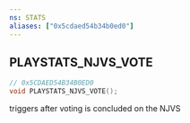 ```yaml
---
ns: STATS
aliases: ["0x5cdaed54b34b0ed0"]
---
```

## PLAYSTATS_NJVS_VOTE

```c
// 0x5CDAED54B34B0ED0
void PLAYSTATS_NJVS_VOTE();
```

triggers after voting is concluded on the NJVS

